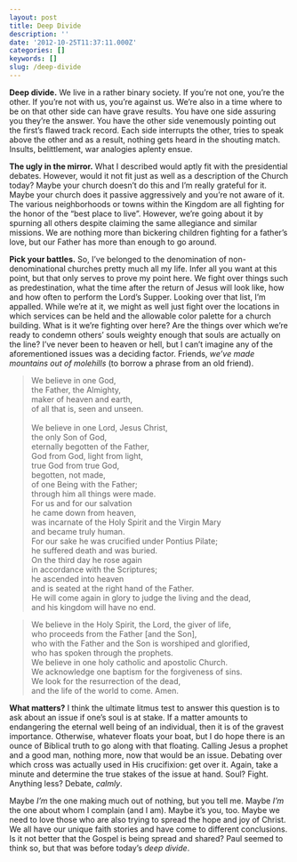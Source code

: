 ```yaml
---
layout: post
title: Deep Divide
description: ''
date: '2012-10-25T11:37:11.000Z'
categories: []
keywords: []
slug: /deep-divide
---
```


**Deep divide.** We live in a rather binary society. If you’re not one, you’re the other. If you’re not with us, you’re against us. We’re also in a time where to be on that other side can have grave results. You have one side assuring you they’re the answer. You have the other side venemously pointing out the first’s flawed track record. Each side interrupts the other, tries to speak above the other and as a result, nothing gets heard in the shouting match. Insults, belittlement, war analogies aplenty ensue.

**The ugly in the mirror.** What I described would aptly fit with the presidential debates. However, would it not fit just as well as a description of the Church today? Maybe your church doesn’t do this and I’m really grateful for it. Maybe your church does it passive aggressively and you’re not aware of it. The various neighborhoods or towns within the Kingdom are all fighting for the honor of the “best place to live”. However, we’re going about it by spurning all others despite claiming the same allegiance and similar missions. We are nothing more than bickering children fighting for a father’s love, but our Father has more than enough to go around.

**Pick your battles.** So, I’ve belonged to the denomination of non-denominational churches pretty much all my life. Infer all you want at this point, but that only serves to prove my point here. We fight over things such as predestination, what the time after the return of Jesus will look like, how and how often to perform the Lord’s Supper. Looking over that list, I’m appalled. While we’re at it, we might as well just fight over the locations in which services can be held and the allowable color palette for a church building. What is it we’re fighting over here? Are the things over which we’re ready to condemn others’ souls weighty enough that souls are actually on the line? I’ve never been to heaven or hell, but I can’t imagine any of the aforementioned issues was a deciding factor. Friends, _we’ve made mountains out of molehills_ (to borrow a phrase from an old friend).

> We believe in one God,   
> the Father, the Almighty,   
> maker of heaven and earth,   
> of all that is, seen and unseen.  
>    
> We believe in one Lord, Jesus Christ,   
> the only Son of God,   
> eternally begotten of the Father,   
> God from God, light from light,   
> true God from true God,   
> begotten, not made,   
> of one Being with the Father;   
> through him all things were made.   
> For us and for our salvation   
> he came down from heaven,   
> was incarnate of the Holy Spirit and the Virgin Mary   
> and became truly human.   
> For our sake he was crucified under Pontius Pilate;   
> he suffered death and was buried.   
> On the third day he rose again   
> in accordance with the Scriptures;   
> he ascended into heaven   
> and is seated at the right hand of the Father.   
> He will come again in glory to judge the living and the dead,   
> and his kingdom will have no end.

> We believe in the Holy Spirit, the Lord, the giver of life,   
> who proceeds from the Father \[and the Son\],   
> who with the Father and the Son is worshiped and glorified,   
> who has spoken through the prophets.   
> We believe in one holy catholic and apostolic Church.   
> We acknowledge one baptism for the forgiveness of sins.   
> We look for the resurrection of the dead,   
> and the life of the world to come. Amen.

**What matters?** I think the ultimate litmus test to answer this question is to ask about an issue if one’s soul is at stake. If a matter amounts to endangering the eternal well being of an individual, then it is of the gravest importance. Otherwise, whatever floats your boat, but I do hope there is an ounce of Biblical truth to go along with that floating. Calling Jesus a prophet and a good man, nothing more, now that would be an issue. Debating over which cross was actually used in His crucifixion: get over it. Again, take a minute and determine the true stakes of the issue at hand. Soul? Fight. Anything less? Debate, _calmly_.

Maybe _I’m_ the one making much out of nothing, but you tell me. Maybe _I’m_ the one about whom I complain (and I am). Maybe it’s you, too. Maybe we need to love those who are also trying to spread the hope and joy of Christ. We all have our unique faith stories and have come to different conclusions. Is it not better that the Gospel is being spread and shared? Paul seemed to think so, but that was before today’s _deep divide_.